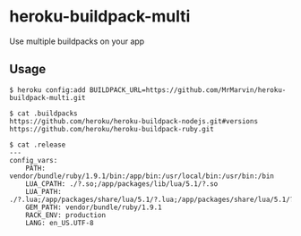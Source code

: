 # heroku-buildpack-multi

Use multiple buildpacks on your app

## Usage

    $ heroku config:add BUILDPACK_URL=https://github.com/MrMarvin/heroku-buildpack-multi.git

    $ cat .buildpacks
    https://github.com/heroku/heroku-buildpack-nodejs.git#versions
    https://github.com/heroku/heroku-buildpack-ruby.git
                                                                  
    $ cat .release
    ---
    config_vars:
        PATH: vendor/bundle/ruby/1.9.1/bin:/app/bin:/usr/local/bin:/usr/bin:/bin
        LUA_CPATH: ./?.so;/app/packages/lib/lua/5.1/?.so
        LUA_PATH: ./?.lua;/app/packages/share/lua/5.1/?.lua;/app/packages/share/lua/5.1/?/init.lua
        GEM_PATH: vendor/bundle/ruby/1.9.1
        RACK_ENV: production
        LANG: en_US.UTF-8